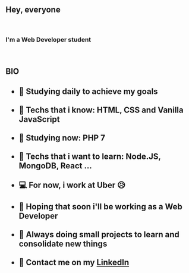 <h2>Hey, everyone</h2><br>
<h3>I'm a Web Developer student</h3><br>
<h2>BIO<h2/>
  <ul>
    <li>📖 Studying daily to achieve my goals</li><br>
    <li>🎉 Techs that i know: HTML, CSS and Vanilla JavaScript</li><br>
    <li>🤩 Studying now: PHP 7</li><br>
    <li>🔭 Techs that i want to learn: Node.JS, MongoDB, React ...</li><br>
    <li>💻 For now, i work at Uber 😥</li><br>
    <li>💼 Hoping that soon i'll be working as a Web Developer</li><br>
    <li>🔨 Always doing small projects to learn and consolidate new things</li><br>
    <li>📢 Contact me on my <a href="https://www.linkedin.com/in/matheus-aceti-b58677161/" rel="nofollow">LinkedIn</a></li>
    <ul/>
